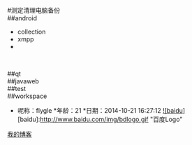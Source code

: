 #测定清理电脑备份
<br>
##android
* collection
* xmpp
* 
<br>


##qt
<br>
##javaweb
<br>
##test
<br>
##workspace
<br>
 * 呢称：flygle
    *年龄：21
     *日期：2014-10-21 16:27:12
[![baidu]](http://baidu.com)  
[baidu]:http://www.baidu.com/img/bdlogo.gif "百度Logo"  






[我的博客](http://blog.csdn.net/r4w2y6 "yaya")  
